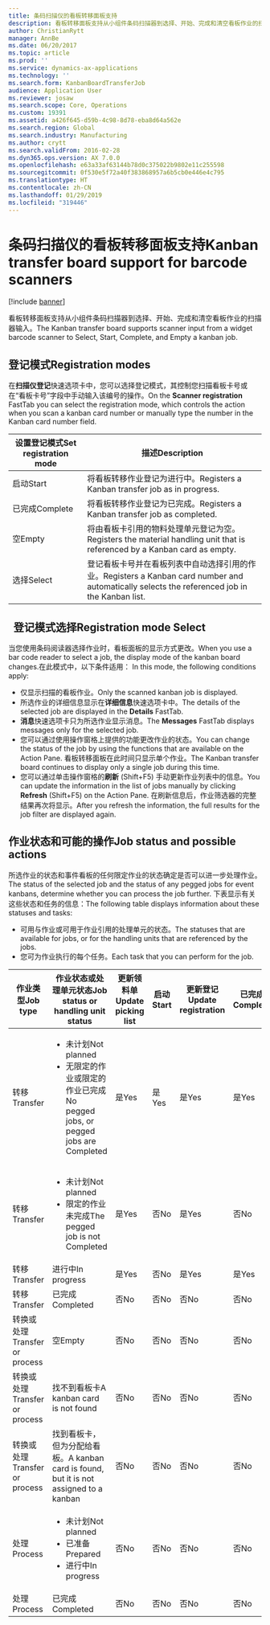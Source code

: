 ```yaml
---
title: 条码扫描仪的看板转移面板支持
description: 看板转移面板支持从小组件条码扫描器到选择、开始、完成和清空看板作业的扫描器输入。
author: ChristianRytt
manager: AnnBe
ms.date: 06/20/2017
ms.topic: article
ms.prod: ''
ms.service: dynamics-ax-applications
ms.technology: ''
ms.search.form: KanbanBoardTransferJob
audience: Application User
ms.reviewer: josaw
ms.search.scope: Core, Operations
ms.custom: 19391
ms.assetid: a426f645-d59b-4c98-8d78-eba8d64a562e
ms.search.region: Global
ms.search.industry: Manufacturing
ms.author: crytt
ms.search.validFrom: 2016-02-28
ms.dyn365.ops.version: AX 7.0.0
ms.openlocfilehash: e63a33af63144b78d0c375022b9802e11c255598
ms.sourcegitcommit: 0f530e5f72a40f383868957a6b5cb0e446e4c795
ms.translationtype: HT
ms.contentlocale: zh-CN
ms.lasthandoff: 01/29/2019
ms.locfileid: "319446"
---
```

# <a name="kanban-transfer-board-support-for-barcode-scanners"></a><span data-ttu-id="e5016-103">条码扫描仪的看板转移面板支持</span><span class="sxs-lookup"><span data-stu-id="e5016-103">Kanban transfer board support for barcode scanners</span></span>

[!include [banner](../includes/banner.md)]

<span data-ttu-id="e5016-104">看板转移面板支持从小组件条码扫描器到选择、开始、完成和清空看板作业的扫描器输入。</span><span class="sxs-lookup"><span data-stu-id="e5016-104">The Kanban transfer board supports scanner input from a widget barcode scanner to Select, Start, Complete, and Empty a kanban job.</span></span>

<a name="registration-modes"></a><span data-ttu-id="e5016-105">登记模式</span><span class="sxs-lookup"><span data-stu-id="e5016-105">Registration modes</span></span>
------------------

<span data-ttu-id="e5016-106">在**扫描仪登记**快速选项卡中，您可以选择登记模式，其控制您扫描看板卡号或在“看板卡号”字段中手动输入该编号的操作。</span><span class="sxs-lookup"><span data-stu-id="e5016-106">On the **Scanner registration** FastTab you can select the registration mode, which controls the action when you scan a kanban card number or manually type the number in the Kanban card number field.</span></span>

| <span data-ttu-id="e5016-107">设置登记模式</span><span class="sxs-lookup"><span data-stu-id="e5016-107">Set registration mode</span></span> | <span data-ttu-id="e5016-108">描述</span><span class="sxs-lookup"><span data-stu-id="e5016-108">Description</span></span>                                                                                     |
|-----------------------|-------------------------------------------------------------------------------------------------|
| <span data-ttu-id="e5016-109">启动</span><span class="sxs-lookup"><span data-stu-id="e5016-109">Start</span></span>                 | <span data-ttu-id="e5016-110">将看板转移作业登记为进行中。</span><span class="sxs-lookup"><span data-stu-id="e5016-110">Registers a Kanban transfer job as in progress.</span></span>                                                 |
| <span data-ttu-id="e5016-111">已完成</span><span class="sxs-lookup"><span data-stu-id="e5016-111">Complete</span></span>              | <span data-ttu-id="e5016-112">将看板转移作业登记为已完成。</span><span class="sxs-lookup"><span data-stu-id="e5016-112">Registers a Kanban transfer job as completed.</span></span>                                                   |
| <span data-ttu-id="e5016-113">空</span><span class="sxs-lookup"><span data-stu-id="e5016-113">Empty</span></span>                 | <span data-ttu-id="e5016-114">将由看板卡引用的物料处理单元登记为空。</span><span class="sxs-lookup"><span data-stu-id="e5016-114">Registers the material handling unit that is referenced by a Kanban card as empty.</span></span>              |
| <span data-ttu-id="e5016-115">选择</span><span class="sxs-lookup"><span data-stu-id="e5016-115">Select</span></span>                | <span data-ttu-id="e5016-116">登记看板卡号并在看板列表中自动选择引用的作业。</span><span class="sxs-lookup"><span data-stu-id="e5016-116">Registers a Kanban card number and automatically selects the referenced job in the Kanban list.</span></span> |

 
<span data-ttu-id="e5016-117">登记模式选择</span><span class="sxs-lookup"><span data-stu-id="e5016-117">Registration mode Select</span></span>
------------------------

<span data-ttu-id="e5016-118">当您使用条码阅读器选择作业时，看板面板的显示方式更改。</span><span class="sxs-lookup"><span data-stu-id="e5016-118">When you use a bar code reader to select a job, the display mode of the kanban board changes.</span></span><span data-ttu-id="e5016-119">在此模式中，以下条件适用：</span><span class="sxs-lookup"><span data-stu-id="e5016-119"> In this mode, the following conditions apply:</span></span>

-   <span data-ttu-id="e5016-120">仅显示扫描的看板作业。</span><span class="sxs-lookup"><span data-stu-id="e5016-120">Only the scanned kanban job is displayed.</span></span>
-   <span data-ttu-id="e5016-121">所选作业的详细信息显示在**详细信息**快速选项卡中。</span><span class="sxs-lookup"><span data-stu-id="e5016-121">The details of the selected job are displayed in the **Details** FastTab.</span></span>
-   <span data-ttu-id="e5016-122">**消息**快速选项卡只为所选作业显示消息。</span><span class="sxs-lookup"><span data-stu-id="e5016-122">The **Messages** FastTab displays messages only for the selected job.</span></span>
-   <span data-ttu-id="e5016-123">您可以通过使用操作窗格上提供的功能更改作业的状态。</span><span class="sxs-lookup"><span data-stu-id="e5016-123">You can change the status of the job by using the functions that are available on the Action Pane.</span></span> <span data-ttu-id="e5016-124">看板转移面板在此时间只显示单个作业。</span><span class="sxs-lookup"><span data-stu-id="e5016-124">The Kanban transfer board continues to display only a single job during this time.</span></span>
-   <span data-ttu-id="e5016-125">您可以通过单击操作窗格的**刷新** (Shift+F5) 手动更新作业列表中的信息。</span><span class="sxs-lookup"><span data-stu-id="e5016-125">You can update the information in the list of jobs manually by clicking **Refresh** (Shift+F5) on the Action Pane.</span></span> <span data-ttu-id="e5016-126">在刷新信息后，作业筛选器的完整结果再次将显示。</span><span class="sxs-lookup"><span data-stu-id="e5016-126">After you refresh the information, the full results for the job filter are displayed again.</span></span>

## <a name="job-status-and-possible-actions"></a><span data-ttu-id="e5016-127">作业状态和可能的操作</span><span class="sxs-lookup"><span data-stu-id="e5016-127">Job status and possible actions</span></span>
<span data-ttu-id="e5016-128">所选作业的状态和事件看板的任何限定作业的状态确定是否可以进一步处理作业。</span><span class="sxs-lookup"><span data-stu-id="e5016-128">The status of the selected job and the status of any pegged jobs for event kanbans, determine whether you can process the job further.</span></span> <span data-ttu-id="e5016-129">下表显示有关这些状态和任务的信息：</span><span class="sxs-lookup"><span data-stu-id="e5016-129">The following table displays information about these statuses and tasks:</span></span>
-   <span data-ttu-id="e5016-130">可用与作业或可用于作业引用的处理单元的状态。</span><span class="sxs-lookup"><span data-stu-id="e5016-130">The statuses that are available for jobs, or for the handling units that are referenced by the jobs.</span></span>
-   <span data-ttu-id="e5016-131">您可为作业执行的每个任务。</span><span class="sxs-lookup"><span data-stu-id="e5016-131">Each task that you can perform for the job.</span></span>

<table>
<colgroup>
<col width="12%" />
<col width="12%" />
<col width="12%" />
<col width="12%" />
<col width="12%" />
<col width="12%" />
<col width="12%" />
<col width="12%" />
</colgroup>
<thead>
<tr class="header">
<th><span data-ttu-id="e5016-132">作业类型</span><span class="sxs-lookup"><span data-stu-id="e5016-132">Job type</span></span></th>
<th><span data-ttu-id="e5016-133">作业状态或处理单元状态</span><span class="sxs-lookup"><span data-stu-id="e5016-133">Job status or handling unit status</span></span></th>
<th><span data-ttu-id="e5016-134">更新领料单</span><span class="sxs-lookup"><span data-stu-id="e5016-134">Update picking list</span></span></th>
<th><span data-ttu-id="e5016-135">启动</span><span class="sxs-lookup"><span data-stu-id="e5016-135">Start</span></span></th>
<th><span data-ttu-id="e5016-136">更新登记</span><span class="sxs-lookup"><span data-stu-id="e5016-136">Update registration</span></span></th>
<th><span data-ttu-id="e5016-137">已完成</span><span class="sxs-lookup"><span data-stu-id="e5016-137">Complete</span></span></th>
<th><span data-ttu-id="e5016-138">空</span><span class="sxs-lookup"><span data-stu-id="e5016-138">Empty</span></span></th>
<th><span data-ttu-id="e5016-139">创建事件看板</span><span class="sxs-lookup"><span data-stu-id="e5016-139">Create event kanbans</span></span></th>
</tr>
</thead>
<tbody>
<tr class="odd">
<td><span data-ttu-id="e5016-140">转移</span><span class="sxs-lookup"><span data-stu-id="e5016-140">Transfer</span></span></td>
<td><ul>
<li><span data-ttu-id="e5016-141">未计划</span><span class="sxs-lookup"><span data-stu-id="e5016-141">Not planned</span></span></li>
<li><span data-ttu-id="e5016-142">无限定的作业或限定的作业已完成</span><span class="sxs-lookup"><span data-stu-id="e5016-142">No pegged jobs, or pegged jobs are Completed</span></span></li>
</ul></td>
<td><span data-ttu-id="e5016-143">是</span><span class="sxs-lookup"><span data-stu-id="e5016-143">Yes</span></span></td>
<td><span data-ttu-id="e5016-144">是</span><span class="sxs-lookup"><span data-stu-id="e5016-144">Yes</span></span></td>
<td><span data-ttu-id="e5016-145">是</span><span class="sxs-lookup"><span data-stu-id="e5016-145">Yes</span></span></td>
<td><span data-ttu-id="e5016-146">是</span><span class="sxs-lookup"><span data-stu-id="e5016-146">Yes</span></span></td>
<td><span data-ttu-id="e5016-147">否</span><span class="sxs-lookup"><span data-stu-id="e5016-147">No</span></span></td>
<td><span data-ttu-id="e5016-148">是</span><span class="sxs-lookup"><span data-stu-id="e5016-148">Yes</span></span></td>
</tr>
<tr class="even">
<td><span data-ttu-id="e5016-149">转移</span><span class="sxs-lookup"><span data-stu-id="e5016-149">Transfer</span></span></td>
<td><ul>
<li><span data-ttu-id="e5016-150">未计划</span><span class="sxs-lookup"><span data-stu-id="e5016-150">Not planned</span></span></li>
<li><span data-ttu-id="e5016-151">限定的作业未完成</span><span class="sxs-lookup"><span data-stu-id="e5016-151">The pegged job is not Completed</span></span></li>
</ul></td>
<td><span data-ttu-id="e5016-152">是</span><span class="sxs-lookup"><span data-stu-id="e5016-152">Yes</span></span></td>
<td><span data-ttu-id="e5016-153">否</span><span class="sxs-lookup"><span data-stu-id="e5016-153">No</span></span></td>
<td><span data-ttu-id="e5016-154">是</span><span class="sxs-lookup"><span data-stu-id="e5016-154">Yes</span></span></td>
<td><span data-ttu-id="e5016-155">否</span><span class="sxs-lookup"><span data-stu-id="e5016-155">No</span></span></td>
<td><span data-ttu-id="e5016-156">否</span><span class="sxs-lookup"><span data-stu-id="e5016-156">No</span></span></td>
<td><span data-ttu-id="e5016-157">否</span><span class="sxs-lookup"><span data-stu-id="e5016-157">No</span></span></td>
</tr>
<tr class="odd">
<td><span data-ttu-id="e5016-158">转移</span><span class="sxs-lookup"><span data-stu-id="e5016-158">Transfer</span></span></td>
<td><span data-ttu-id="e5016-159">进行中</span><span class="sxs-lookup"><span data-stu-id="e5016-159">In progress</span></span></td>
<td><span data-ttu-id="e5016-160">是</span><span class="sxs-lookup"><span data-stu-id="e5016-160">Yes</span></span></td>
<td><span data-ttu-id="e5016-161">否</span><span class="sxs-lookup"><span data-stu-id="e5016-161">No</span></span></td>
<td><span data-ttu-id="e5016-162">是</span><span class="sxs-lookup"><span data-stu-id="e5016-162">Yes</span></span></td>
<td><span data-ttu-id="e5016-163">是</span><span class="sxs-lookup"><span data-stu-id="e5016-163">Yes</span></span></td>
<td><span data-ttu-id="e5016-164">否</span><span class="sxs-lookup"><span data-stu-id="e5016-164">No</span></span></td>
<td><span data-ttu-id="e5016-165">否</span><span class="sxs-lookup"><span data-stu-id="e5016-165">No</span></span></td>
</tr>
<tr class="even">
<td><span data-ttu-id="e5016-166">转移</span><span class="sxs-lookup"><span data-stu-id="e5016-166">Transfer</span></span></td>
<td><span data-ttu-id="e5016-167">已完成</span><span class="sxs-lookup"><span data-stu-id="e5016-167">Completed</span></span></td>
<td><span data-ttu-id="e5016-168">否</span><span class="sxs-lookup"><span data-stu-id="e5016-168">No</span></span></td>
<td><span data-ttu-id="e5016-169">否</span><span class="sxs-lookup"><span data-stu-id="e5016-169">No</span></span></td>
<td><span data-ttu-id="e5016-170">否</span><span class="sxs-lookup"><span data-stu-id="e5016-170">No</span></span></td>
<td><span data-ttu-id="e5016-171">否</span><span class="sxs-lookup"><span data-stu-id="e5016-171">No</span></span></td>
<td><span data-ttu-id="e5016-172">是</span><span class="sxs-lookup"><span data-stu-id="e5016-172">Yes</span></span></td>
<td><span data-ttu-id="e5016-173">否</span><span class="sxs-lookup"><span data-stu-id="e5016-173">No</span></span></td>
</tr>
<tr class="odd">
<td><span data-ttu-id="e5016-174">转换或处理</span><span class="sxs-lookup"><span data-stu-id="e5016-174">Transfer or process</span></span></td>
<td><span data-ttu-id="e5016-175">空</span><span class="sxs-lookup"><span data-stu-id="e5016-175">Empty</span></span></td>
<td><span data-ttu-id="e5016-176">否</span><span class="sxs-lookup"><span data-stu-id="e5016-176">No</span></span></td>
<td><span data-ttu-id="e5016-177">否</span><span class="sxs-lookup"><span data-stu-id="e5016-177">No</span></span></td>
<td><span data-ttu-id="e5016-178">否</span><span class="sxs-lookup"><span data-stu-id="e5016-178">No</span></span></td>
<td><span data-ttu-id="e5016-179">否</span><span class="sxs-lookup"><span data-stu-id="e5016-179">No</span></span></td>
<td><span data-ttu-id="e5016-180">否</span><span class="sxs-lookup"><span data-stu-id="e5016-180">No</span></span></td>
<td><span data-ttu-id="e5016-181">否</span><span class="sxs-lookup"><span data-stu-id="e5016-181">No</span></span></td>
</tr>
<tr class="even">
<td><span data-ttu-id="e5016-182">转换或处理</span><span class="sxs-lookup"><span data-stu-id="e5016-182">Transfer or process</span></span></td>
<td><span data-ttu-id="e5016-183">找不到看板卡</span><span class="sxs-lookup"><span data-stu-id="e5016-183">A kanban card is not found</span></span></td>
<td><span data-ttu-id="e5016-184">否</span><span class="sxs-lookup"><span data-stu-id="e5016-184">No</span></span></td>
<td><span data-ttu-id="e5016-185">否</span><span class="sxs-lookup"><span data-stu-id="e5016-185">No</span></span></td>
<td><span data-ttu-id="e5016-186">否</span><span class="sxs-lookup"><span data-stu-id="e5016-186">No</span></span></td>
<td><span data-ttu-id="e5016-187">否</span><span class="sxs-lookup"><span data-stu-id="e5016-187">No</span></span></td>
<td><span data-ttu-id="e5016-188">否</span><span class="sxs-lookup"><span data-stu-id="e5016-188">No</span></span></td>
<td><span data-ttu-id="e5016-189">否</span><span class="sxs-lookup"><span data-stu-id="e5016-189">No</span></span></td>
</tr>
<tr class="odd">
<td><span data-ttu-id="e5016-190">转换或处理</span><span class="sxs-lookup"><span data-stu-id="e5016-190">Transfer or process</span></span></td>
<td><span data-ttu-id="e5016-191">找到看板卡，但为分配给看板。</span><span class="sxs-lookup"><span data-stu-id="e5016-191">A kanban card is found, but it is not assigned to a kanban</span></span></td>
<td><span data-ttu-id="e5016-192">否</span><span class="sxs-lookup"><span data-stu-id="e5016-192">No</span></span></td>
<td><span data-ttu-id="e5016-193">否</span><span class="sxs-lookup"><span data-stu-id="e5016-193">No</span></span></td>
<td><span data-ttu-id="e5016-194">否</span><span class="sxs-lookup"><span data-stu-id="e5016-194">No</span></span></td>
<td><span data-ttu-id="e5016-195">否</span><span class="sxs-lookup"><span data-stu-id="e5016-195">No</span></span></td>
<td><span data-ttu-id="e5016-196">否</span><span class="sxs-lookup"><span data-stu-id="e5016-196">No</span></span></td>
<td><span data-ttu-id="e5016-197">否</span><span class="sxs-lookup"><span data-stu-id="e5016-197">No</span></span></td>
</tr>
<tr class="even">
<td><span data-ttu-id="e5016-198">处理</span><span class="sxs-lookup"><span data-stu-id="e5016-198">Process</span></span></td>
<td><ul>
<li><span data-ttu-id="e5016-199">未计划</span><span class="sxs-lookup"><span data-stu-id="e5016-199">Not planned</span></span></li>
<li><span data-ttu-id="e5016-200">已准备</span><span class="sxs-lookup"><span data-stu-id="e5016-200">Prepared</span></span></li>
<li><span data-ttu-id="e5016-201">进行中</span><span class="sxs-lookup"><span data-stu-id="e5016-201">In progress</span></span></li>
</ul></td>
<td><span data-ttu-id="e5016-202">否</span><span class="sxs-lookup"><span data-stu-id="e5016-202">No</span></span></td>
<td><span data-ttu-id="e5016-203">否</span><span class="sxs-lookup"><span data-stu-id="e5016-203">No</span></span></td>
<td><span data-ttu-id="e5016-204">否</span><span class="sxs-lookup"><span data-stu-id="e5016-204">No</span></span></td>
<td><span data-ttu-id="e5016-205">否</span><span class="sxs-lookup"><span data-stu-id="e5016-205">No</span></span></td>
<td><span data-ttu-id="e5016-206">否</span><span class="sxs-lookup"><span data-stu-id="e5016-206">No</span></span></td>
<td><span data-ttu-id="e5016-207">否</span><span class="sxs-lookup"><span data-stu-id="e5016-207">No</span></span></td>
</tr>
<tr class="odd">
<td><span data-ttu-id="e5016-208">处理</span><span class="sxs-lookup"><span data-stu-id="e5016-208">Process</span></span></td>
<td><span data-ttu-id="e5016-209">已完成</span><span class="sxs-lookup"><span data-stu-id="e5016-209">Completed</span></span></td>
<td><span data-ttu-id="e5016-210">否</span><span class="sxs-lookup"><span data-stu-id="e5016-210">No</span></span></td>
<td><span data-ttu-id="e5016-211">否</span><span class="sxs-lookup"><span data-stu-id="e5016-211">No</span></span></td>
<td><span data-ttu-id="e5016-212">否</span><span class="sxs-lookup"><span data-stu-id="e5016-212">No</span></span></td>
<td><span data-ttu-id="e5016-213">否</span><span class="sxs-lookup"><span data-stu-id="e5016-213">No</span></span></td>
<td><span data-ttu-id="e5016-214">否</span><span class="sxs-lookup"><span data-stu-id="e5016-214">No</span></span></td>
<td><span data-ttu-id="e5016-215">否</span><span class="sxs-lookup"><span data-stu-id="e5016-215">No</span></span></td>
</tr>
</tbody>
</table>





